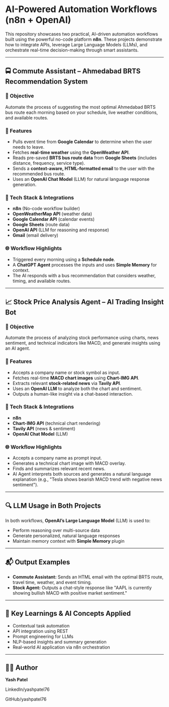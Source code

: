 
# AI-Powered Automation Workflows (n8n + OpenAI)

This repository showcases two practical, AI-driven automation workflows built using the powerful no-code platform **n8n**. These projects demonstrate how to integrate APIs, leverage Large Language Models (LLMs), and orchestrate real-time decision-making through smart assistants.

---

## 🚍 Commute Assistant – Ahmedabad BRTS Recommendation System

### 📌 Objective
Automate the process of suggesting the most optimal Ahmedabad BRTS bus route each morning based on your schedule, live weather conditions, and available routes.

### 🔧 Features
- Pulls event time from **Google Calendar** to determine when the user needs to leave.
- Fetches **real-time weather** using the **OpenWeather API**.
- Reads pre-saved **BRTS bus route data** from **Google Sheets** (includes distance, frequency, service type).
- Sends a **context-aware, HTML-formatted email** to the user with the recommended bus route.
- Uses an **OpenAI Chat Model** (LLM) for natural language response generation.

### 🧠 Tech Stack & Integrations
- **n8n** (No-code workflow builder)
- **OpenWeatherMap API** (weather data)
- **Google Calendar API** (calendar events)
- **Google Sheets** (route data)
- **OpenAI API** (LLM for reasoning and response)
- **Gmail** (email delivery)

### 🌐 Workflow Highlights
- Triggered every morning using a **Schedule node**.
- A **ChatGPT Agent** processes the inputs and uses **Simple Memory** for context.
- The AI responds with a bus recommendation that considers weather, timing, and available routes.

---

## 📈 Stock Price Analysis Agent – AI Trading Insight Bot

### 📌 Objective
Automate the process of analyzing stock performance using charts, news sentiment, and technical indicators like MACD, and generate insights using an AI agent.

### 🔧 Features
- Accepts a company name or stock symbol as input.
- Fetches real-time **MACD chart images** using **Chart-IMG API**.
- Extracts relevant **stock-related news** via **Tavily API**.
- Uses an **OpenAI LLM** to analyze both the chart and sentiment.
- Outputs a human-like insight via a chat-based interaction.

### 🧠 Tech Stack & Integrations
- **n8n**
- **Chart-IMG API** (technical chart rendering)
- **Tavily API** (news & sentiment)
- **OpenAI Chat Model** (LLM)

### 🌐 Workflow Highlights
- Accepts a company name as prompt input.
- Generates a technical chart image with MACD overlay.
- Finds and summarizes relevant recent news.
- AI Agent interprets both sources and generates a natural language explanation (e.g., "Tesla shows bearish MACD trend with negative news sentiment").

---

## 🔍 LLM Usage in Both Projects
In both workflows, **OpenAI’s Large Language Model** (LLM) is used to:
- Perform reasoning over multi-source data
- Generate personalized, natural language responses
- Maintain memory context with **Simple Memory** plugin

---

## 📬 Output Examples
- **Commute Assistant:** Sends an HTML email with the optimal BRTS route, travel time, weather, and event timing.
- **Stock Agent:** Outputs a chat-style response like "AAPL is currently showing bullish MACD with positive market sentiment."

---

## 🤖 Key Learnings & AI Concepts Applied
- Contextual task automation
- API integration using REST
- Prompt engineering for LLMs
- NLP-based insights and summary generation
- Real-world AI application via n8n orchestration

---

## 👨‍💻 Author
**Yash Patel** 

LinkedIn/yashpatel76

GitHub/yashpatel76
